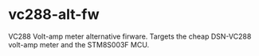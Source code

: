 # vc288-alt-fw
VC288 Volt-amp meter alternative firware. Targets the cheap DSN-VC288 volt-amp meter and the STM8S003F MCU.
